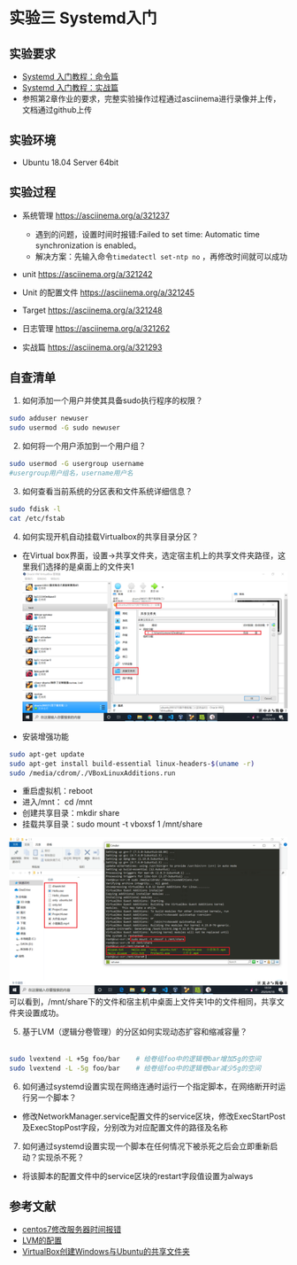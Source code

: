 
# 实验三 Systemd入门

## 实验要求

* [Systemd 入门教程：命令篇](http://www.ruanyifeng.com/blog/2016/03/systemd-tutorial-commands.html)
* [Systemd 入门教程：实战篇](http://www.ruanyifeng.com/blog/2016/03/systemd-tutorial-part-two.html)
* 参照第2章作业的要求，完整实验操作过程通过asciinema进行录像并上传，文档通过github上传

## 实验环境

* Ubuntu 18.04 Server 64bit

## 实验过程

* 系统管理
 https://asciinema.org/a/321237

  * 遇到的问题，设置时间时报错:Failed to set time: Automatic time synchronization is enabled。
  * 解决方案：先输入命令```timedatectl set-ntp no``` ，再修改时间就可以成功
* unit
https://asciinema.org/a/321242

* Unit 的配置文件
https://asciinema.org/a/321245

* Target
https://asciinema.org/a/321248

* 日志管理
https://asciinema.org/a/321262

* 实战篇
https://asciinema.org/a/321293

## 自查清单

1. 如何添加一个用户并使其具备sudo执行程序的权限？
```bash
sudo adduser newuser
sudo usermod -G sudo newuser
```
2. 如何将一个用户添加到一个用户组？
```bash
sudo usermod -G usergroup username
#usergroup用户组名，username用户名
```
3. 如何查看当前系统的分区表和文件系统详细信息？
```bash
sudo fdisk -l
cat /etc/fstab
```
4. 如何实现开机自动挂载Virtualbox的共享目录分区？
* 在Virtual box界面，设置->共享文件夹，选定宿主机上的共享文件夹路径，这里我们选择的是桌面上的文件夹1
![ ](images/选择路径.png)

* 安装增强功能
```bash
sudo apt-get update
sudo apt-get install build-essential linux-headers-$(uname -r)
sudo /media/cdrom/./VBoxLinuxAdditions.run
```
* 重启虚拟机：reboot
* 进入/mnt： cd /mnt
* 创建共享目录：mkdir share
* 挂载共享目录：sudo mount -t vboxsf 1 /mnt/share

![ ](images/成功.png)
可以看到，/mnt/share下的文件和宿主机中桌面上文件夹1中的文件相同，共享文件夹设置成功。

5. 基于LVM（逻辑分卷管理）的分区如何实现动态扩容和缩减容量？
```bash

sudo lvextend -L +5g foo/bar	# 给卷组foo中的逻辑卷bar增加5g的空间
sudo lvextend -L -5g foo/bar	# 给卷组foo中的逻辑卷bar减少5g的空间
```

6. 如何通过systemd设置实现在网络连通时运行一个指定脚本，在网络断开时运行另一个脚本？

* 修改NetworkManager.service配置文件的service区块，修改ExecStartPost及ExecStopPost字段，分别改为对应配置文件的路径及名称

7. 如何通过systemd设置实现一个脚本在任何情况下被杀死之后会立即重新启动？实现杀不死？

* 将该脚本的配置文件中的service区块的restart字段值设置为always

## 参考文献

* [centos7修改服务器时间报错](https://blog.csdn.net/xzm5708796/article/details/103733211)
* [LVM的配置](https://blog.csdn.net/u011603499/article/details/52574106)
* [VirtualBox创建Windows与Ubuntu的共享文件夹](https://blog.csdn.net/z191726501/article/details/78484767)